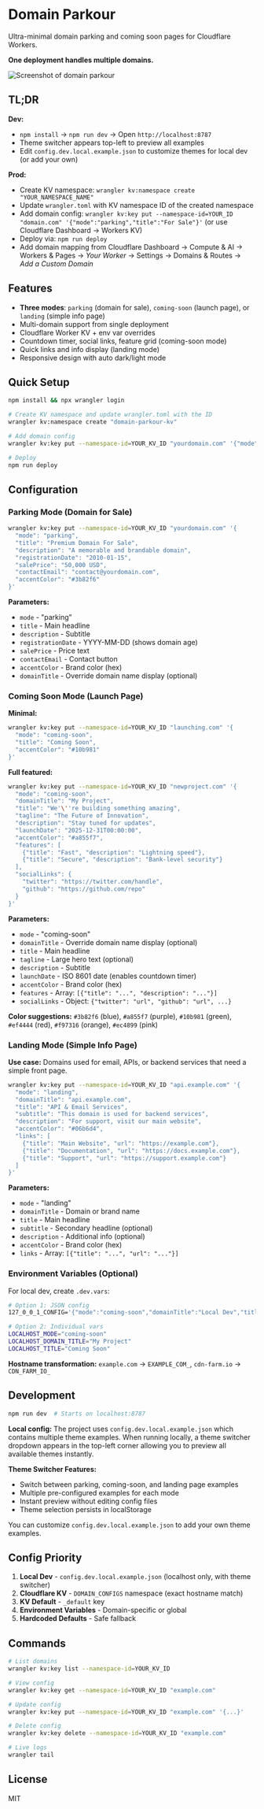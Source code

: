 # Domain Parkour

Ultra-minimal domain parking and coming soon pages for Cloudflare Workers.

**One deployment handles multiple domains.**

![Screenshot of domain parkour](assets/ss-parkour.png)

## TL;DR

**Dev:**

- `npm install` → `npm run dev` → Open `http://localhost:8787`
- Theme switcher appears top-left to preview all examples
- Edit `config.dev.local.example.json` to customize themes for local dev (or add your own)

**Prod:**

- Create KV namespace: `wrangler kv:namespace create "YOUR_NAMESPACE_NAME"`
- Update `wrangler.toml` with KV namespace ID of the created namespace
- Add domain config: `wrangler kv:key put --namespace-id=YOUR_ID "domain.com" '{"mode":"parking","title":"For Sale"}'` (or use Cloudflare Dashboard → Workers KV)
- Deploy via: `npm run deploy`
- Add domain mapping from Cloudflare Dashboard → Compute & AI → Workers & Pages → _Your Worker_ → Settings → Domains & Routes → _Add a Custom Domain_

## Features

- **Three modes**: `parking` (domain for sale), `coming-soon` (launch page), or `landing` (simple info page)
- Multi-domain support from single deployment
- Cloudflare Worker KV + env var overrides
- Countdown timer, social links, feature grid (coming-soon mode)
- Quick links and info display (landing mode)
- Responsive design with auto dark/light mode

## Quick Setup

```bash
npm install && npx wrangler login

# Create KV namespace and update wrangler.toml with the ID
wrangler kv:namespace create "domain-parkour-kv"

# Add domain config
wrangler kv:key put --namespace-id=YOUR_KV_ID "yourdomain.com" '{"mode":"parking","title":"Premium Domain For Sale","salePrice":"25,000 USD"}'

# Deploy
npm run deploy
```

## Configuration

### Parking Mode (Domain for Sale)

```bash
wrangler kv:key put --namespace-id=YOUR_KV_ID "yourdomain.com" '{
  "mode": "parking",
  "title": "Premium Domain For Sale",
  "description": "A memorable and brandable domain",
  "registrationDate": "2010-01-15",
  "salePrice": "50,000 USD",
  "contactEmail": "contact@yourdomain.com",
  "accentColor": "#3b82f6"
}'
```

**Parameters:**

- `mode` - "parking"
- `title` - Main headline
- `description` - Subtitle
- `registrationDate` - YYYY-MM-DD (shows domain age)
- `salePrice` - Price text
- `contactEmail` - Contact button
- `accentColor` - Brand color (hex)
- `domainTitle` - Override domain name display (optional)

### Coming Soon Mode (Launch Page)

**Minimal:**

```bash
wrangler kv:key put --namespace-id=YOUR_KV_ID "launching.com" '{
  "mode": "coming-soon",
  "title": "Coming Soon",
  "accentColor": "#10b981"
}'
```

**Full featured:**

```bash
wrangler kv:key put --namespace-id=YOUR_KV_ID "newproject.com" '{
  "mode": "coming-soon",
  "domainTitle": "My Project",
  "title": "We'\''re building something amazing",
  "tagline": "The Future of Innovation",
  "description": "Stay tuned for updates",
  "launchDate": "2025-12-31T00:00:00",
  "accentColor": "#a855f7",
  "features": [
    {"title": "Fast", "description": "Lightning speed"},
    {"title": "Secure", "description": "Bank-level security"}
  ],
  "socialLinks": {
    "twitter": "https://twitter.com/handle",
    "github": "https://github.com/repo"
  }
}'
```

**Parameters:**

- `mode` - "coming-soon"
- `domainTitle` - Override domain name display (optional)
- `title` - Main headline
- `tagline` - Large hero text (optional)
- `description` - Subtitle
- `launchDate` - ISO 8601 date (enables countdown timer)
- `accentColor` - Brand color (hex)
- `features` - Array: `[{"title": "...", "description": "..."}]`
- `socialLinks` - Object: `{"twitter": "url", "github": "url", ...}`

**Color suggestions:** `#3b82f6` (blue), `#a855f7` (purple), `#10b981` (green), `#ef4444` (red), `#f97316` (orange), `#ec4899` (pink)

### Landing Mode (Simple Info Page)

**Use case:** Domains used for email, APIs, or backend services that need a simple front page.

```bash
wrangler kv:key put --namespace-id=YOUR_KV_ID "api.example.com" '{
  "mode": "landing",
  "domainTitle": "api.example.com",
  "title": "API & Email Services",
  "subtitle": "This domain is used for backend services",
  "description": "For support, visit our main website",
  "accentColor": "#06b6d4",
  "links": [
    {"title": "Main Website", "url": "https://example.com"},
    {"title": "Documentation", "url": "https://docs.example.com"},
    {"title": "Support", "url": "https://support.example.com"}
  ]
}'
```

**Parameters:**

- `mode` - "landing"
- `domainTitle` - Domain or brand name
- `title` - Main headline
- `subtitle` - Secondary headline (optional)
- `description` - Additional info (optional)
- `accentColor` - Brand color (hex)
- `links` - Array: `[{"title": "...", "url": "..."}]`

### Environment Variables (Optional)

For local dev, create `.dev.vars`:

```bash
# Option 1: JSON config
127_0_0_1_CONFIG='{"mode":"coming-soon","domainTitle":"Local Dev","title":"Testing"}'

# Option 2: Individual vars
LOCALHOST_MODE="coming-soon"
LOCALHOST_DOMAIN_TITLE="My Project"
LOCALHOST_TITLE="Coming Soon"
```

**Hostname transformation:** `example.com` → `EXAMPLE_COM_`, `cdn-farm.io` → `CDN_FARM_IO_`

## Development

```bash
npm run dev  # Starts on localhost:8787
```

**Local config:** The project uses `config.dev.local.example.json` which contains multiple theme examples. When running locally, a theme switcher dropdown appears in the top-left corner allowing you to preview all available themes instantly.

**Theme Switcher Features:**

- Switch between parking, coming-soon, and landing page examples
- Multiple pre-configured examples for each mode
- Instant preview without editing config files
- Theme selection persists in localStorage

You can customize `config.dev.local.example.json` to add your own theme examples.

## Config Priority

1. **Local Dev** - `config.dev.local.example.json` (localhost only, with theme switcher)
2. **Cloudflare KV** - `DOMAIN_CONFIGS` namespace (exact hostname match)
3. **KV Default** - `_default` key
4. **Environment Variables** - Domain-specific or global
5. **Hardcoded Defaults** - Safe fallback

## Commands

```bash
# List domains
wrangler kv:key list --namespace-id=YOUR_KV_ID

# View config
wrangler kv:key get --namespace-id=YOUR_KV_ID "example.com"

# Update config
wrangler kv:key put --namespace-id=YOUR_KV_ID "example.com" '{...}'

# Delete config
wrangler kv:key delete --namespace-id=YOUR_KV_ID "example.com"

# Live logs
wrangler tail
```

## License

MIT

